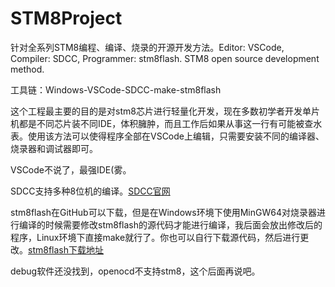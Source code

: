 # STM8Project
<p>
  针对全系列STM8编程、编译、烧录的开源开发方法。Editor: VSCode, Compiler: SDCC, Programmer: stm8flash. STM8 open source development method.
</p>
<p>
  工具链：Windows-VSCode-SDCC-make-stm8flash
</p>
<p>
  这个工程最主要的目的是对stm8芯片进行轻量化开发，现在多数初学者开发单片机都是不同芯片装不同IDE，体积臃肿，而且工作后如果从事这一行有可能被查水表。使用该方法可以使得程序全部在VSCode上编辑，只需要安装不同的编译器、烧录器和调试器即可。
</p>
<p>
  VSCode不说了，最强IDE(雾。
</p>
<p>
  SDCC支持多种8位机的编译。<a href="http://sdcc.sourceforge.net/">SDCC官网</a>
</p>
<p>
  stm8flash在GitHub可以下载，但是在Windows环境下使用MinGW64对烧录器进行编译的时候需要修改stm8flash的源代码才能进行编译，我后面会放出修改后的程序，Linux环境下直接make就行了。你也可以自行下载源代码，然后进行更改。<a href="https://github.com/vdudouyt/stm8flash">stm8flash下载地址</a>
</p>
<p>
  debug软件还没找到，openocd不支持stm8，这个后面再说吧。
</p>

